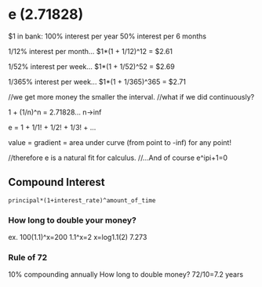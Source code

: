 # e (2.71828)

$1 in bank:
100% interest per year
50% interest per 6 months

1/12% interest per month...
$1*(1 + 1/12)^12 = $2.61

1/52% interest per week...
$1*(1 + 1/52)^52 = $2.69

1/365% interest per week...
$1*(1 + 1/365)^365 = $2.71

//we get more money the smaller the interval.
//what if we did continuously?

1 + (1/n)^n = 2.71828...
n->inf

e = 1 + 1/1! + 1/2! + 1/3! + ...

value = gradient = area under curve (from point to -inf)
for any point!

//therefore e is a natural fit for calculus.
//...And of course e^ipi+1=0

## Compound Interest

`principal*(1+interest_rate)^amount_of_time`

### How long to double your money?

ex. 
    100(1.1)^x=200
    1.1^x=2
    x=log1.1(2)
    7.273

### Rule of 72

10% compounding annually
How long to double money?
    72/10=7.2 years
